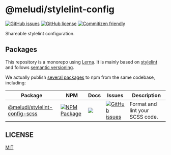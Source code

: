 # @meludi/stylelint-config

[![GitHub issues][stylelint-config-issues-badge]][stylelint-config-issues-link]
[![GitHub license][stylelint-config-license-badge]][stylelint-config-license-link]
[![Commitizen friendly][commitizen-badge]][commitizen-link]

Shareable stylelint configuration.

## Packages

This repository is a monorepo using [Lerna](https://github.com/lerna/lerna). It is mainly based on [stylelint](https://stylelint.io/) and follows [semantic versioning](https://www.conventionalcommits.org/en/v1.0.0/).

We actually publish [several packages](/packages) to npm from the same codebase, including:

| Package                                                        | NPM                                                                               | Docs                                             | Issues                                                                                    | Description                     |
| -------------------------------------------------------------- | --------------------------------------------------------------------------------- | ------------------------------------------------ | ----------------------------------------------------------------------------------------- | ------------------------------- |
| [@meludi/stylelint-config-scss][stylelint-config-scss-package] | [![NPM Package][stylelint-config-scss-npm-badge]][stylelint-config-scss-npm-link] | [![][doc-badge]][stylelint-config-scss-doc-link] | [![GitHub issues][stylelint-config-scss-issues-badge]][stylelint-config-scss-issues-link] | Format and lint your SCSS code. |

## LICENSE

[MIT](LICENSE)

[doc-badge]: https://img.shields.io/badge/docs-readme-orange.svg?style=flat-square
[commitizen-badge]: https://img.shields.io/badge/commitizen-friendly-brightgreen.svg
[commitizen-link]: http://commitizen.github.io/cz-cli/
[stylelint-config-issues-badge]: https://img.shields.io/github/issues/meludi/stylelint-config
[stylelint-config-issues-link]: https://github.com/meludi/stylelint-config/issues
[stylelint-config-license-badge]: https://img.shields.io/github/license/meludi/stylelint-config
[stylelint-config-license-link]: https://github.com/meludi/stylelint-config/blob/main/LICENSE
[stylelint-config-scss-package]: https://github.com/meludi/stylelint-config/tree/master/packages/stylelint-config-scss
[stylelint-config-scss-doc-link]: https://github.com/meludi/stylelint-config/tree/master/packages/stylelint-config-scss/#readme
[stylelint-config-scss-npm-badge]: https://img.shields.io/npm/v/@meludi/stylelint-config-scss.svg
[stylelint-config-scss-npm-link]: https://www.npmjs.com/package/@meludi/stylelint-config-scss
[stylelint-config-scss-issues-badge]: https://img.shields.io/github/issues/meludi/stylelint-config/package:%20stylelint-config-scss?label=issues
[stylelint-config-scss-issues-link]: https://github.com/meludi/stylelint-config/issues?q=is%3Aopen+is%3Aissue+label%3A%22package%3A+stylelint-config-scss%22
